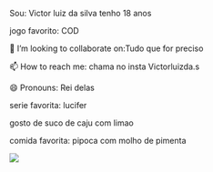 Sou: Victor luiz da silva tenho 18 anos 

jogo favorito: COD

👯 I’m looking to collaborate on:Tudo que for preciso 

📫 How to reach me: chama no insta Victorluizda.s

😄 Pronouns: Rei delas

serie favorita: lucifer

gosto de suco de caju com limao

comida favorita: pipoca com molho de pimenta

![](https://media.tenor.com/iTYu258_py8AAAAC/why-whatever.gif)
